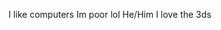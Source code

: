 I like computers
Im poor lol
He/Him
I love the 3ds
<!---
Stormtroppy/Stormtroppy is a ✨ special ✨ repository because its `README.md` (this file) appears on your GitHub profile.
You can click the Preview link to take a look at your changes.
--->
